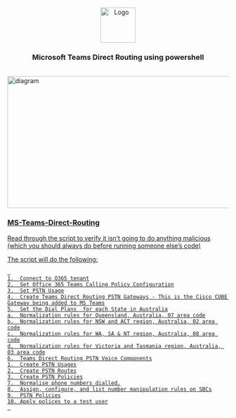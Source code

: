<a name="readme-top"></a>
<!--

<!-- PROJECT LOGO -->
<br />
<div align="center">
  <a href="https://testit.vc/">
    <img src="https://testit.vc/wp-content/uploads/2023/11/logo.png" alt="Logo" width="80" height="80">
  </a>
  <h3 align="center">Microsoft Teams Direct Routing using powershell</h3>
</div>

<br />
<div align="Left">
  <a href="https://testit.vc/">
    <img src="https://testit.vc/wp-content/uploads/2023/11/MS-Teams-Direct-Routing-1024x502.png" alt="diagram" width="650" height="300">
</div>

### MS-Teams-Direct-Routing

Read through the script to verify it isn’t going to do anything malicious (which you should always do before running someone else’s code)


The script will do the following:
```
 
1.	Connect to O365 tenant
2.	Set Office 365 Teams Calling Policy Configuration
3.	Set PSTN Usage
4.	Create Teams Direct Routing PSTN Gateways - This is the Cisco CUBE Gateway being added to MS Teams
5.	Set the Dial Plans  for each State in Australia
a.	Normalization rules for Queensland, Australia, 07 area code
b.	Normalization rules for NSW and ACT region, Australia, 02 area code
c.	Normalization rules for WA, SA & NT region, Australia, 08 area code
d.	Normalization rules for Victoria and Tasmania region, Australia, 03 area code
6.	Teams Direct Routing PSTN Voice Components
1.	Create PSTN Usages
2.	Create PSTN Routes
3.	Create PSTN Policies
7.	Normalise phone numbers dialled.
8.	Assign, configure, and list number manipulation rules on SBCs
9.	PSTN Policies
10.	Apply polices to a test user
 


```
